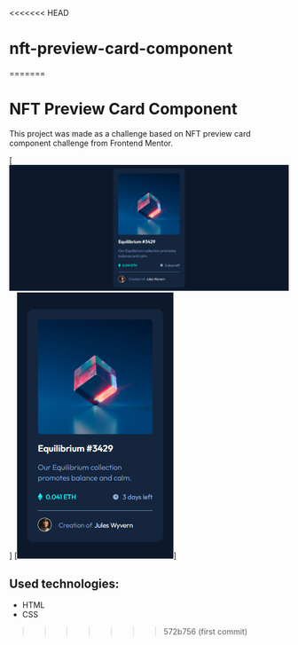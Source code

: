<<<<<<< HEAD
# nft-preview-card-component
=======
# NFT Preview Card Component

This project was made as a challenge based on NFT preview card component challenge from Frontend Mentor.

[<img src="src/design/desktop.png">]
[<img src="src/design/mobile.png">]

## Used technologies:

- HTML
- CSS
>>>>>>> 572b756 (first commit)
